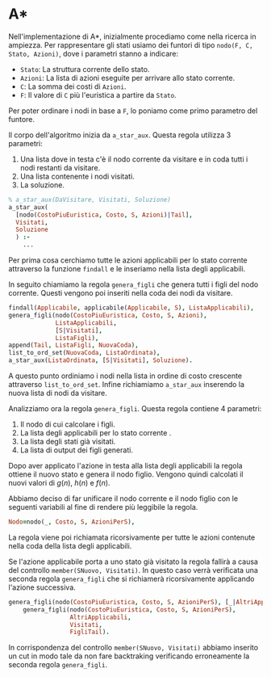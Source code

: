 # A\*

Nell'implementazione di A\*, inizialmente procediamo come nella ricerca in
ampiezza. Per rappresentare gli stati usiamo dei funtori di tipo `nodo(F, C,
Stato, Azioni)`, dove i parametri stanno a indicare:

- `Stato`: La struttura corrente dello stato.
- `Azioni`: La lista di azioni eseguite per arrivare allo stato corrente.
- `C`: La somma dei costi di `Azioni`.
- `F`: Il valore di `C` più l'euristica a partire da `Stato`.

Per poter ordinare i nodi in base a `F`, lo poniamo come primo parametro del
funtore.

Il corpo dell'algoritmo inizia da `a_star_aux`. Questa regola utilizza 3
parametri:

1. Una lista dove in testa c'è il nodo corrente da visitare e in coda tutti i
   nodi restanti da visitare.
2. Una lista contenente i nodi visitati.
3. La soluzione.

```prolog
% a_star_aux(DaVisitare, Visitati, Soluzione)
a_star_aux(
  [nodo(CostoPiuEuristica, Costo, S, Azioni)|Tail],
  Visitati,
  Soluzione
  ) :-
    ...
```
Per prima cosa cerchiamo tutte le azioni applicabili per lo stato corrente
attraverso la funzione `findall` e le inseriamo nella lista degli applicabili.

In seguito chiamiamo la regola `genera_figli` che genera tutti i figli del
nodo corrente. Questi vengono poi inseriti nella coda dei nodi da visitare.

```prolog
findall(Applicabile, applicabile(Applicabile, S), ListaApplicabili),
genera_figli(nodo(CostoPiuEuristica, Costo, S, Azioni),
             ListaApplicabili,
             [S|Visitati],
             ListaFigli),
append(Tail, ListaFigli, NuovaCoda),
list_to_ord_set(NuovaCoda, ListaOrdinata),
a_star_aux(ListaOrdinata, [S|Visitati], Soluzione).
```

A questo punto ordiniamo i nodi nella lista in ordine di costo crescente
attraverso `list_to_ord_set`. Infine richiamiamo `a_star_aux` inserendo la
nuova lista di nodi da visitare.

Analizziamo ora la regola `genera_figli`. Questa regola contiene 4 parametri:

1. Il nodo di cui calcolare i figli.
2. La lista degli applicabili per lo stato corrente .
3. La lista degli stati già visitati.
4. La lista di output dei figli generati.

Dopo aver applicato l'azione in testa alla lista degli applicabili la regola
ottiene il nuovo stato e genera il nodo figlio. Vengono quindi calcolati il
nuovi valori di $g(n)$, $h(n)$ e $f(n)$.

Abbiamo deciso di far unificare il nodo corrente e il nodo figlio con le
seguenti variabili al fine di rendere più leggibile la regola.

```prolog
Nodo=nodo(_, Costo, S, AzioniPerS),
```

La regola viene poi richiamata ricorsivamente per tutte le azioni contenute
nella coda della lista degli applicabili.

Se l'azione applicabile porta a uno stato già visitato la regola fallirà a
causa del controllo `member(SNuovo, Visitati)`. In questo caso verrà
verificata una seconda regola `genera_figli` che si richiamerà ricorsivamente
applicando l'azione successiva.

```prolog
genera_figli(nodo(CostoPiuEuristica, Costo, S, AzioniPerS), [_|AltriApplicabili], Visitati, FigliTail) :-
    genera_figli(nodo(CostoPiuEuristica, Costo, S, AzioniPerS),
                 AltriApplicabili,
                 Visitati,
                 FigliTail).
```

In corrispondenza del controllo `member(SNuovo, Visitati)` abbiamo inserito
un cut in modo tale da non fare backtraking verificando erroneamente la
seconda regola `genera_figli`.
